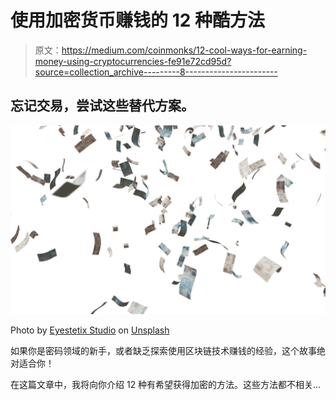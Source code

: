 # 使用加密货币赚钱的 12 种酷方法

> 原文：<https://medium.com/coinmonks/12-cool-ways-for-earning-money-using-cryptocurrencies-fe91e72cd95d?source=collection_archive---------8----------------------->

## 忘记交易，尝试这些替代方案。

![](img/aefeead0440543bdf724d15357abc286.png)

Photo by [Eyestetix Studio](https://unsplash.com/@eyestetix?utm_source=medium&utm_medium=referral) on [Unsplash](https://unsplash.com?utm_source=medium&utm_medium=referral)

如果你是密码领域的新手，或者缺乏探索使用区块链技术赚钱的经验，这个故事绝对适合你！

在这篇文章中，我将向你介绍 12 种有希望获得加密的方法。这些方法都不相关…